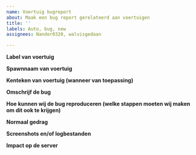```yaml
---
name: Voertuig bugreport
about: Maak een bug report gerelateerd aan voertuigen
title: ''
labels: Auto, bug, new
assignees: Nander0320, walvisgedaan

---
```


[//]: # (Dit type regels kun je gewoon weghalen, is puur uitleg)

**Label van voertuig**

[//]: # (Zoals weergegeven in voertuig winkel/garage)

**Spawnnaam van voertuig**

[//]: # (Wat je gebruikt /car om het in te spawnen)


**Kenteken van voertuig (wanneer van toepassing)**

[//]: # (Als het om een specifiek voertuig gaat dit graag invullen)


**Omschrijf de bug**

[//]: # (Duidelijke omschrijving van wat er precies gebeurd)


**Hoe kunnen wij de bug reproduceren (welke stappen moeten wij maken om dit ook te krijgen)**

[//]: # (Welke hele specifieke stappen moeten we volgen om dit betrouwbaar te kunnen hercreeëren)


**Normaal gedrag**

[//]: # (Wat is het verwachte gedrag, wat zou er normaal moeten gebeuren)


**Screenshots en/of logbestanden**

[//]: # (Wanneer van toepassingen graag logbestanden en screenshots toevoegen)


**Impact op de server**
